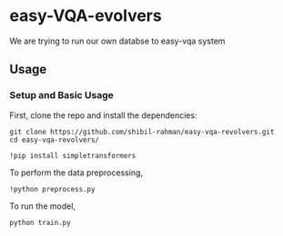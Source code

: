 # easy-VQA-evolvers

We are trying to run our own databse to easy-vqa system
## Usage

### Setup and Basic Usage

First, clone the repo and install the dependencies:

```shell
git clone https://github.com/shibil-rahman/easy-vqa-revolvers.git
cd easy-vqa-revolvers/
```
```shell
!pip install simpletransformers
```
To perform the data preprocessing,

```shell
!python preprocess.py
```

To run the model,

```shell
python train.py
```


